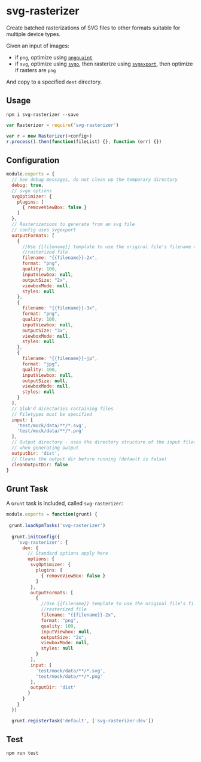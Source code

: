 # svg-rasterizer

Create batched rasterizations of SVG files to other formats suitable for multiple device types.

Given an input of images:

- if `png`, optimize using [`pngquaint`](https://github.com/imagemin/pngquant-bin)
- if `svg`, optimize using [`svgo`](https://github.com/svg/svgo), then rasterize using 
[`svgexport`](https://github.com/shakiba/svgexport), then optimize if rasters are `png`

And copy to a specified `dest` directory.

## Usage

`npm i svg-rasterizer --save`

```javascript
var Rasterizer = require('svg-rasterizer')

var r = new Rasterizer(<config>)
r.process().then(function(fileList) {}, function (err) {})
```

## Configuration

```javascript
module.exports = {
  // See debug messages, do not clean up the temporary directory
  debug: true,
  // svgo options
  svgOptimizer: {
    plugins: [
      { removeViewBox: false }
    ]
  },
  // Rasterizations to generate from an svg file
  // config uses svgexport
  outputFormats: [
    {
      //Use {{filename}} template to use the original file's filename as a base for the
      //rasterized file
      filename: "{{filename}}-2x",
      format: "png",
      quality: 100,
      inputViewbox: null,
      outputSize: "2x",
      viewboxMode: null,
      styles: null
    },
    {
      filename: "{{filename}}-3x",
      format: "png",
      quality: 100,
      inputViewbox: null,
      outputSize: "3x",
      viewboxMode: null,
      styles: null
    },
    {
      filename: "{{filename}}-jp",
      format: "jpg",
      quality: 100,
      inputViewbox: null,
      outputSize: null,
      viewboxMode: null,
      styles: null
    }
  ],
  // Glob'd directories containing files
  // Filetypes must be specified
  input: [
    'test/mock/data/**/*.svg',
    'test/mock/data/**/*.png'
  ],
  // Output directory - uses the directory structure of the input files
  // when generating output
  outputDir: 'dist',
  // Cleans the output dir before running (default is false)
  cleanOutputDir: false
}

```

## Grunt Task

A `Grunt` task is included, called `svg-rasterizer`:

```javascript
module.exports = function(grunt) {
  
 grunt.loadNpmTasks('svg-rasterizer')
  
  grunt.initConfig({
    'svg-rasterizer': {
      dev: {
        // Standard options apply here
        options: {
         svgOptimizer: {
           plugins: [
             { removeViewBox: false }
           ]
         },
         outputFormats: [
           {
             //Use {{filename}} template to use the original file's filename as a base for the
             //rasterized file
             filename: "{{filename}}-2x",
             format: "png",
             quality: 100,
             inputViewbox: null,
             outputSize: "2x",
             viewboxMode: null,
             styles: null
           }
         ],
         input: [
           'test/mock/data/**/*.svg',
           'test/mock/data/**/*.png'
         ],
         outputDir: 'dist'
        }
      }
    }
  })

  grunt.registerTask('default', ['svg-rasterizer:dev'])  
```

## Test

`npm run test`
